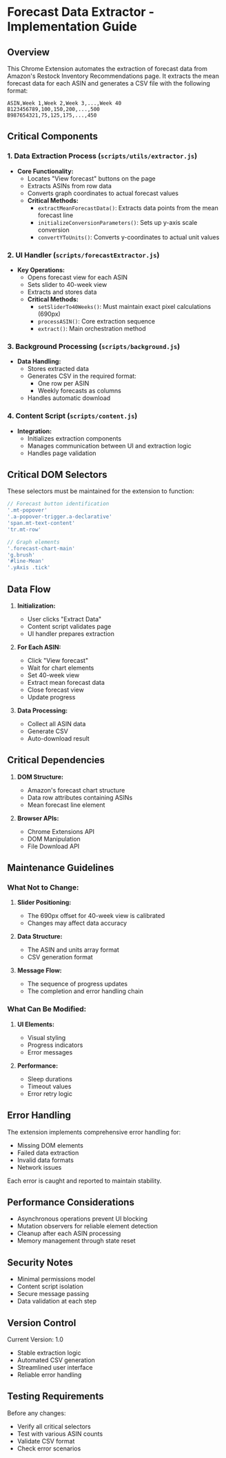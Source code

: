 # Forecast Data Extractor - Implementation Guide

## Overview

This Chrome Extension automates the extraction of forecast data from Amazon's Restock Inventory Recommendations page. It extracts the mean forecast data for each ASIN and generates a CSV file with the following format:

```
ASIN,Week 1,Week 2,Week 3,...,Week 40
B123456789,100,150,200,...,500
B987654321,75,125,175,...,450
```

## Critical Components

### 1. Data Extraction Process (`scripts/utils/extractor.js`)
- **Core Functionality:**
  - Locates "View forecast" buttons on the page
  - Extracts ASINs from row data
  - Converts graph coordinates to actual forecast values
  - **Critical Methods:**
    - `extractMeanForecastData()`: Extracts data points from the mean forecast line
    - `initializeConversionParameters()`: Sets up y-axis scale conversion
    - `convertYToUnits()`: Converts y-coordinates to actual unit values

### 2. UI Handler (`scripts/forecastExtractor.js`)
- **Key Operations:**
  - Opens forecast view for each ASIN
  - Sets slider to 40-week view
  - Extracts and stores data
  - **Critical Methods:**
    - `setSliderTo40Weeks()`: Must maintain exact pixel calculations (690px)
    - `processASIN()`: Core extraction sequence
    - `extract()`: Main orchestration method

### 3. Background Processing (`scripts/background.js`)
- **Data Handling:**
  - Stores extracted data
  - Generates CSV in the required format:
    - One row per ASIN
    - Weekly forecasts as columns
  - Handles automatic download

### 4. Content Script (`scripts/content.js`)
- **Integration:**
  - Initializes extraction components
  - Manages communication between UI and extraction logic
  - Handles page validation

## Critical DOM Selectors

These selectors must be maintained for the extension to function:

```javascript
// Forecast button identification
'.mt-popover'
'.a-popover-trigger.a-declarative'
'span.mt-text-content'
'tr.mt-row'

// Graph elements
'.forecast-chart-main'
'g.brush'
'#line-Mean'
'.yAxis .tick'
```

## Data Flow

1. **Initialization:**
   - User clicks "Extract Data"
   - Content script validates page
   - UI handler prepares extraction

2. **For Each ASIN:**
   - Click "View forecast"
   - Wait for chart elements
   - Set 40-week view
   - Extract mean forecast data
   - Close forecast view
   - Update progress

3. **Data Processing:**
   - Collect all ASIN data
   - Generate CSV
   - Auto-download result

## Critical Dependencies

1. **DOM Structure:**
   - Amazon's forecast chart structure
   - Data row attributes containing ASINs
   - Mean forecast line element

2. **Browser APIs:**
   - Chrome Extensions API
   - DOM Manipulation
   - File Download API

## Maintenance Guidelines

### What Not to Change:
1. **Slider Positioning:**
   - The 690px offset for 40-week view is calibrated
   - Changes may affect data accuracy

2. **Data Structure:**
   - The ASIN and units array format
   - CSV generation format

3. **Message Flow:**
   - The sequence of progress updates
   - The completion and error handling chain

### What Can Be Modified:
1. **UI Elements:**
   - Visual styling
   - Progress indicators
   - Error messages

2. **Performance:**
   - Sleep durations
   - Timeout values
   - Error retry logic

## Error Handling

The extension implements comprehensive error handling for:
- Missing DOM elements
- Failed data extraction
- Invalid data formats
- Network issues

Each error is caught and reported to maintain stability.

## Performance Considerations

- Asynchronous operations prevent UI blocking
- Mutation observers for reliable element detection
- Cleanup after each ASIN processing
- Memory management through state reset

## Security Notes

- Minimal permissions model
- Content script isolation
- Secure message passing
- Data validation at each step

## Version Control

Current Version: 1.0
- Stable extraction logic
- Automated CSV generation
- Streamlined user interface
- Reliable error handling

## Testing Requirements

Before any changes:
- Verify all critical selectors
- Test with various ASIN counts
- Validate CSV format
- Check error scenarios
